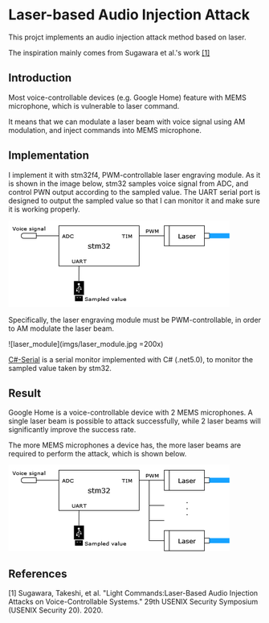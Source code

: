 # Laser-based Audio Injection Attack

This projct implements an audio injection attack method based on laser.

The inspiration mainly comes from Sugawara et al.'s work [[1]](#1)

## Introduction

Most voice-controllable devices (e.g. Google Home) feature with MEMS microphone, which is vulnerable to laser command.

It means that we can modulate a laser beam with voice signal using AM modulation, and inject commands into MEMS microphone.

## Implementation

I implement it with stm32f4, PWM-controllable laser engraving module. As it is shown in the image below, stm32 samples voice signal from ADC, and control PWN output according to the sampled value. The UART serial port is designed to output the sampled value so that I can monitor it and make sure it is working properly.

![stm32_laser](imgs/stm32_laser.png)

Specifically, the laser engraving module must be PWM-controllable, in order to AM modulate the laser beam.

![laser_module](imgs/laser_module.jpg =200x)

[C#-Serial](C%23-Serial/) is a serial monitor implemented with C# (.net5.0), to monitor the sampled value taken by stm32.

## Result

Google Home is a voice-controllable device with 2 MEMS microphones. A single laser beam is possible to attack successfully, while 2 laser beams will significantly improve the success rate.

The more MEMS microphones a device has, the more laser beams are required to perform the attack, which is shown below.

![stm32_multi_laser](imgs/stm32_multi_laser.png)

## References
<a id="1">[1]</a> 
Sugawara, Takeshi, et al.
"Light Commands:Laser-Based Audio Injection Attacks on Voice-Controllable Systems."
29th USENIX Security Symposium (USENIX Security 20). 2020.